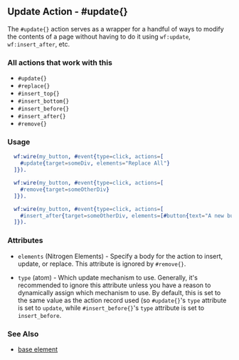 

## Update Action - #update{}

  The `#update{}` action serves as a wrapper for a handful of ways to modify
  the contents of a page without having to do it using `wf:update`,
  `wf:insert_after`, etc.

### All actions that work with this

 *  `#update{}`
 *  `#replace{}`
 *  `#insert_top{}`
 *  `#insert_bottom{}`
 *  `#insert_before{}`
 *  `#insert_after{}`
 *  `#remove{}`

###  Usage

```erlang
  wf:wire(my_button, #event{type=click, actions=[
    #update{target=someDiv, elements="Replace All"}
  ]}).

```

```erlang
  wf:wire(my_button, #event{type=click, actions=[
    #remove{target=someOtherDiv}
  ]}).

```

```erlang
  wf:wire(my_button, #event{type=click, actions=[
    #insert_after{target=someOtherDiv, elements=[#button{text="A new button"}]
  ]}).

```

### Attributes

   * `elements` (Nitrogen Elements) - Specify a body for the action to insert, update, or replace. This attribute is ignored by `#remove{}`.

   * `type` (atom) - Which update mechanism to use. Generally, it's
   recommended to ignore this attribute unless you have a reason to dynamically
   assign which mechanism to use.  By default, this is set to the same value as
   the action record used (so `#update{}`'s `type` attribute is set to
   `update`, while `#insert_before{}`'s `type` attribute is set to
   `insert_before`.

### See Also

 *  [base element](./base.html)
